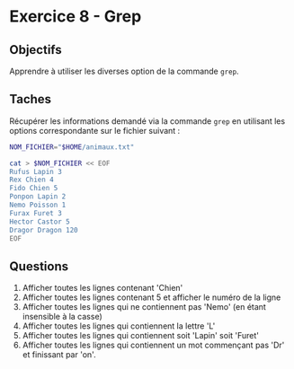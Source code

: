 # Exercice 8 - Grep

## Objectifs 

Apprendre à utiliser les diverses option de la commande `grep`.

## Taches

Récupérer les informations demandé via la commande `grep` en utilisant les options correspondante sur le fichier suivant : 

```bash
NOM_FICHIER="$HOME/animaux.txt"

cat > $NOM_FICHIER << EOF
Rufus Lapin 3
Rex Chien 4
Fido Chien 5
Ponpon Lapin 2
Nemo Poisson 1
Furax Furet 3
Hector Castor 5
Dragor Dragon 120
EOF
```

## Questions

1. Afficher toutes les lignes contenant 'Chien'
2. Afficher toutes les lignes contenant 5 et afficher le numéro de la ligne
3. Afficher toutes les lignes qui ne contiennent pas 'Nemo' (en étant insensible à la casse)
4. Afficher toutes les lignes qui contiennent la lettre 'L'
5. Afficher toutes les lignes qui contiennent soit 'Lapin' soit 'Furet'
6. Afficher toutes les lignes qui contiennent un mot commençant pas 'Dr' et finissant par 'on'.